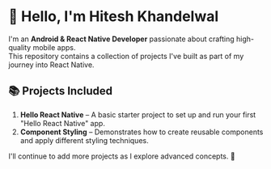 # 👋 Hello, I'm Hitesh Khandelwal

I'm an **Android & React Native Developer** passionate about crafting high-quality mobile apps.  
This repository contains a collection of projects I've built as part of my journey into React Native.

## 📚 Projects Included

1. **Hello React Native** – A basic starter project to set up and run your first "Hello React Native" app.
2. **Component Styling** – Demonstrates how to create reusable components and apply different styling techniques.

I'll continue to add more projects as I explore advanced concepts. 🚀
